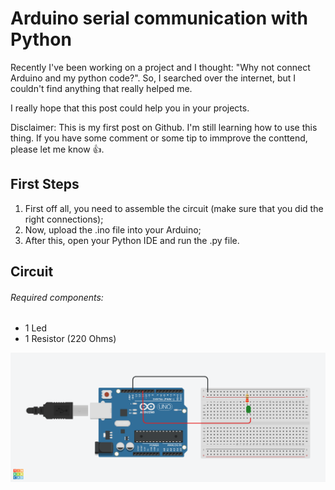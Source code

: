 # Arduino serial communication with Python
Recently I've been working on a project and I thought: "Why not connect Arduino and my python code?".
So, I searched over the internet, but I couldn't find anything that really helped me.

I really hope that this post could help you in your projects.

Disclaimer: This is my first post on Github. I'm still learning how to use this thing. If you have some comment or some tip to immprove the conttend, please let me know :+1:.

## First Steps 
1. First off all, you need to assemble the circuit (make sure that you did the right connections);
2. Now, upload the .ino file into your Arduino;
3. After this, open your Python IDE and run the .py file.

## Circuit 
###### Required components: 
- 1 Led 
- 1 Resistor (220 Ohms)

  

![](serial_circuit.png)
